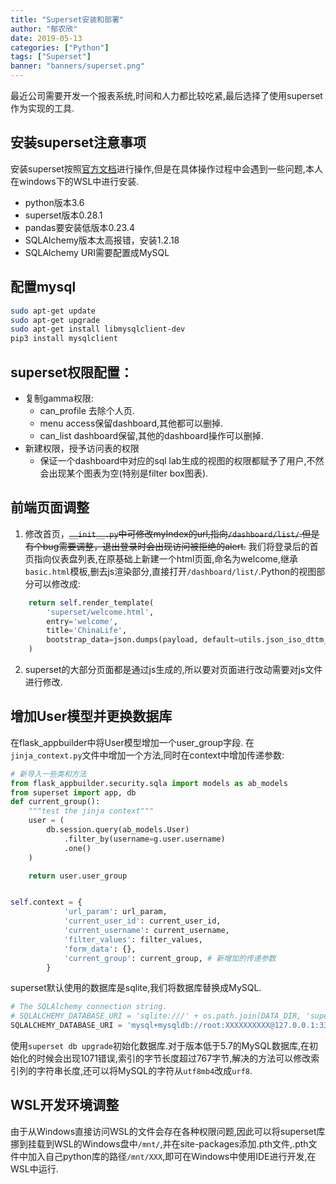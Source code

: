 ```yaml
---
title: "Superset安装和部署"
author: "郁农欣"
date: 2019-05-13
categories: ["Python"]
tags: ["Superset"]
banner: "banners/superset.png"
---
```

最近公司需要开发一个报表系统,时间和人力都比较吃紧,最后选择了使用superset作为实现的工具.
## 安装superset注意事项
安装superset按照[官方文档](http://superset.apache.org/installation.html)进行操作,但是在具体操作过程中会遇到一些问题,本人在windows下的WSL中进行安装.
- python版本3.6
- superset版本0.28.1
- pandas要安装低版本0.23.4
- SQLAlchemy版本太高报错，安装1.2.18
- SQLAlchemy URI需要配置成MySQL

## 配置mysql
```bash
sudo apt-get update
sudo apt-get upgrade
sudo apt-get install libmysqlclient-dev
pip3 install mysqlclient
```

## superset权限配置：
- 复制gamma权限: 
    - can_profile 去除个人页.
    - menu access保留dashboard,其他都可以删掉.
    - can_list dashboard保留,其他的dashboard操作可以删掉.
- 新建权限，授予访问表的权限
    - 保证一个dashboard中对应的sql lab生成的视图的权限都赋予了用户,不然会出现某个图表为空(特别是filter box图表).

## 前端页面调整
1. 修改首页，~~```__init__.py```中可修改myIndex的url,指向```/dashboard/list/```.但是有个bug需要调整，退出登录时会出现访问被拒绝的alert.~~ 我们将登录后的首页指向仪表盘列表,在原基础上新建一个html页面,命名为welcome,继承```basic.html```模板,删去js渲染部分,直接打开```/dashboard/list/```.Python的视图部分可以修改成:
```python
    return self.render_template(
        'superset/welcome.html',
        entry='welcome',
        title='ChinaLife',
        bootstrap_data=json.dumps(payload, default=utils.json_iso_dttm_ser),
    )
```
2. superset的大部分页面都是通过js生成的,所以要对页面进行改动需要对js文件进行修改.

## 增加User模型并更换数据库
在flask_appbuilder中将User模型增加一个user_group字段.
在```jinja_context.py```文件中增加一个方法,同时在context中增加传递参数:
```python
# 新导入一些类和方法
from flask_appbuilder.security.sqla import models as ab_models
from superset import app, db
def current_group():
    """test the jinja context"""
    user = (
        db.session.query(ab_models.User)
            .filter_by(username=g.user.username)
            .one()
    )

    return user.user_group


self.context = {
            'url_param': url_param,
            'current_user_id': current_user_id,
            'current_username': current_username,
            'filter_values': filter_values,
            'form_data': {},
            'current_group': current_group, # 新增加的传递参数
        }
```
superset默认使用的数据库是sqlite,我们将数据库替换成MySQL.
```python
# The SQLAlchemy connection string.
# SQLALCHEMY_DATABASE_URI = 'sqlite:///' + os.path.join(DATA_DIR, 'superset.db')
SQLALCHEMY_DATABASE_URI = 'mysql+mysqldb://root:XXXXXXXXXX@127.0.0.1:3306/superset?charset=utf8'
```
使用```superset db upgrade```初始化数据库.对于版本低于5.7的MySQL数据库,在初始化的时候会出现1071错误,索引的字节长度超过767字节,解决的方法可以修改索引列的字符串长度,还可以将MySQL的字符从```utf8mb4```改成```urf8```.


## WSL开发环境调整
由于从Windows直接访问WSL的文件会存在各种权限问题,因此可以将superset库挪到挂载到WSL的Windows盘中```/mnt/```,并在site-packages添加.pth文件,.pth文件中加入自己python库的路径```/mnt/XXX```,即可在Windows中使用IDE进行开发,在WSL中运行.